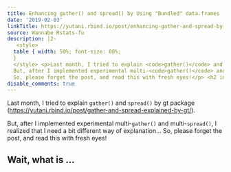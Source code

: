 ```yaml
---
title: Enhancing gather() and spread() by Using "Bundled" data.frames
date: '2019-02-03'
linkTitle: https://yutani.rbind.io/post/enhancing-gather-and-spread-by-using-bundled-data-frames/
source: Wannabe Rstats-fu
description: |2-
   <style>
  table { width: 50%; font-size: 80%;
  }
  </style> <p>Last month, I tried to explain <code>gather()</code> and <code>spread()</code> by gt package (<a href="https://yutani.rbind.io/post/gather-and-spread-explained-by-gt/">https://yutani.rbind.io/post/gather-and-spread-explained-by-gt/</a>).
  But, after I implemented experimental multi-<code>gather()</code> and multi-<code>spread()</code>, I realized that I need a bit different way of explanation&hellip;
  So, please forget the post, and read this with fresh eyes!</p> <h2 id="wait-what-is-multi-gather-and-multi-spread">Wait, what is ...
disable_comments: true
---
```

 <style>
table { width: 50%; font-size: 80%;
}
</style> <p>Last month, I tried to explain <code>gather()</code> and <code>spread()</code> by gt package (<a href="https://yutani.rbind.io/post/gather-and-spread-explained-by-gt/">https://yutani.rbind.io/post/gather-and-spread-explained-by-gt/</a>).
But, after I implemented experimental multi-<code>gather()</code> and multi-<code>spread()</code>, I realized that I need a bit different way of explanation&hellip;
So, please forget the post, and read this with fresh eyes!</p> <h2 id="wait-what-is-multi-gather-and-multi-spread">Wait, what is ...